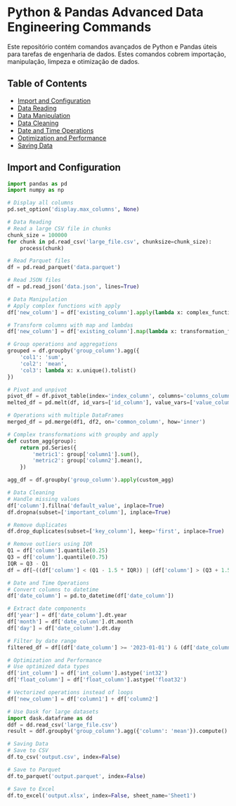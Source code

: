 # Python & Pandas Advanced Data Engineering Commands

Este repositório contém comandos avançados de Python e Pandas úteis para tarefas de engenharia de dados. Estes comandos cobrem importação, manipulação, limpeza e otimização de dados.

## Table of Contents
- [Import and Configuration](#import-and-configuration)
- [Data Reading](#data-reading)
- [Data Manipulation](#data-manipulation)
- [Data Cleaning](#data-cleaning)
- [Date and Time Operations](#date-and-time-operations)
- [Optimization and Performance](#optimization-and-performance)
- [Saving Data](#saving-data)

## Import and Configuration
```python
import pandas as pd
import numpy as np

# Display all columns
pd.set_option('display.max_columns', None)

# Data Reading
# Read a large CSV file in chunks
chunk_size = 100000
for chunk in pd.read_csv('large_file.csv', chunksize=chunk_size):
    process(chunk)

# Read Parquet files
df = pd.read_parquet('data.parquet')

# Read JSON files
df = pd.read_json('data.json', lines=True)

# Data Manipulation
# Apply complex functions with apply
df['new_column'] = df['existing_column'].apply(lambda x: complex_function(x))

# Transform columns with map and lambdas
df['new_column'] = df['existing_column'].map(lambda x: transformation_function(x))

# Group operations and aggregations
grouped = df.groupby('group_column').agg({
    'col1': 'sum',
    'col2': 'mean',
    'col3': lambda x: x.unique().tolist()
})

# Pivot and unpivot
pivot_df = df.pivot_table(index='index_column', columns='columns_column', values='values_column', aggfunc='sum')
melted_df = pd.melt(df, id_vars=['id_column'], value_vars=['value_column1', 'value_column2'])

# Operations with multiple DataFrames
merged_df = pd.merge(df1, df2, on='common_column', how='inner')

# Complex transformations with groupby and apply
def custom_agg(group):
    return pd.Series({
        'metric1': group['column1'].sum(),
        'metric2': group['column2'].mean(),
    })

agg_df = df.groupby('group_column').apply(custom_agg)

# Data Cleaning
# Handle missing values
df['column'].fillna('default_value', inplace=True)
df.dropna(subset=['important_column'], inplace=True)

# Remove duplicates
df.drop_duplicates(subset=['key_column'], keep='first', inplace=True)

# Remove outliers using IQR
Q1 = df['column'].quantile(0.25)
Q3 = df['column'].quantile(0.75)
IQR = Q3 - Q1
df = df[~((df['column'] < (Q1 - 1.5 * IQR)) | (df['column'] > (Q3 + 1.5 * IQR)))]

# Date and Time Operations
# Convert columns to datetime
df['date_column'] = pd.to_datetime(df['date_column'])

# Extract date components
df['year'] = df['date_column'].dt.year
df['month'] = df['date_column'].dt.month
df['day'] = df['date_column'].dt.day

# Filter by date range
filtered_df = df[(df['date_column'] >= '2023-01-01') & (df['date_column'] <= '2023-12-31')]

# Optimization and Performance
# Use optimized data types
df['int_column'] = df['int_column'].astype('int32')
df['float_column'] = df['float_column'].astype('float32')

# Vectorized operations instead of loops
df['new_column'] = df['column1'] + df['column2']

# Use Dask for large datasets
import dask.dataframe as dd
ddf = dd.read_csv('large_file.csv')
result = ddf.groupby('group_column').agg({'column': 'mean'}).compute()

# Saving Data
# Save to CSV
df.to_csv('output.csv', index=False)

# Save to Parquet
df.to_parquet('output.parquet', index=False)

# Save to Excel
df.to_excel('output.xlsx', index=False, sheet_name='Sheet1')
